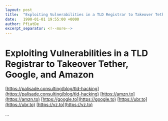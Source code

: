 ```yaml
---
layout: post
title:  "Exploiting Vulnerabilities in a TLD Registrar to Takeover Tether, Google, and Amazon"
date:   1990-01-01 19:55:00 +0000
author: PfiatDe
excerpt_separator: <!--more-->
---
```


# Exploiting Vulnerabilities in a TLD Registrar to Takeover Tether, Google, and Amazon
[https://palisade.consulting/blog/tld-hacking](https://palisade.consulting/blog/tld-hacking)
[https://amzn.to](https://amzn.to)
[https://google.to](https://google.to)
[https://ubr.to](https://ubr.to)
[https://vz.to](https://vz.to)

...
<!--more-->
